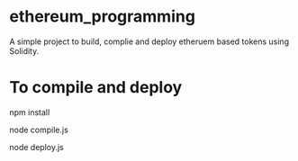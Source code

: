 # ethereum_programming
A simple project to build, complie and deploy etheruem based tokens using Solidity.

# To compile and deploy
npm install

node compile.js

node deploy.js
